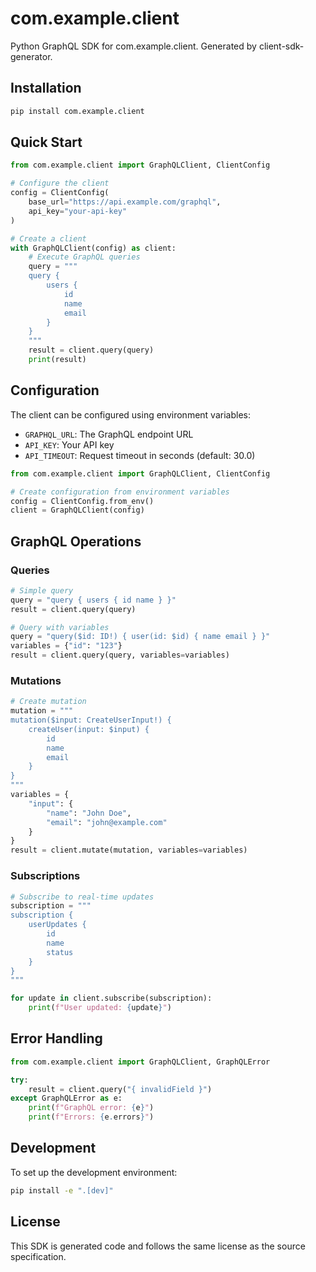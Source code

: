 # com.example.client

Python GraphQL SDK for com.example.client. Generated by client-sdk-generator.

## Installation

```bash
pip install com.example.client
```

## Quick Start

```python
from com.example.client import GraphQLClient, ClientConfig

# Configure the client
config = ClientConfig(
    base_url="https://api.example.com/graphql",
    api_key="your-api-key"
)

# Create a client
with GraphQLClient(config) as client:
    # Execute GraphQL queries
    query = """
    query {
        users {
            id
            name
            email
        }
    }
    """
    result = client.query(query)
    print(result)
```

## Configuration

The client can be configured using environment variables:

- `GRAPHQL_URL`: The GraphQL endpoint URL
- `API_KEY`: Your API key
- `API_TIMEOUT`: Request timeout in seconds (default: 30.0)

```python
from com.example.client import GraphQLClient, ClientConfig

# Create configuration from environment variables
config = ClientConfig.from_env()
client = GraphQLClient(config)
```

## GraphQL Operations

### Queries

```python
# Simple query
query = "query { users { id name } }"
result = client.query(query)

# Query with variables
query = "query($id: ID!) { user(id: $id) { name email } }"
variables = {"id": "123"}
result = client.query(query, variables=variables)
```

### Mutations

```python
# Create mutation
mutation = """
mutation($input: CreateUserInput!) {
    createUser(input: $input) {
        id
        name
        email
    }
}
"""
variables = {
    "input": {
        "name": "John Doe",
        "email": "john@example.com"
    }
}
result = client.mutate(mutation, variables=variables)
```

### Subscriptions

```python
# Subscribe to real-time updates
subscription = """
subscription {
    userUpdates {
        id
        name
        status
    }
}
"""

for update in client.subscribe(subscription):
    print(f"User updated: {update}")
```

## Error Handling

```python
from com.example.client import GraphQLClient, GraphQLError

try:
    result = client.query("{ invalidField }")
except GraphQLError as e:
    print(f"GraphQL error: {e}")
    print(f"Errors: {e.errors}")
```

## Development

To set up the development environment:

```bash
pip install -e ".[dev]"
```

## License

This SDK is generated code and follows the same license as the source specification.